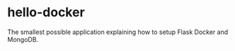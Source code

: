 # hello-docker
The smallest possible application explaining how to setup Flask Docker and MongoDB.
  
